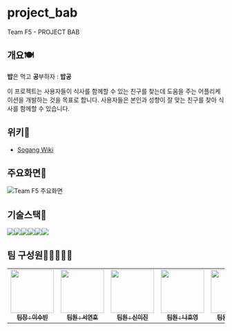 # project_bab

Team F5 - PROJECT BAB

## 개요🍽
**밥**은 먹고 **공**부하자 : **밥공**

이 프로젝트는 사용자들이 식사를 함께할 수 있는 친구를 찾는데 도움을 주는 어플리케이션을 개발하는 것을 목표로 합니다. 사용자들은 본인과 성향이 잘 맞는 친구를 찾아 식사를 함께할 수 있습니다.

## 위키🍚

- [Sogang Wiki](http://cscp2.sogang.ac.kr/CSE4186/index.php/Team_F5)

## 주요화면🍴

![Team F5 주요화면](https://github.com/ilsole1025/project_bab/assets/49670996/eee81edb-e4d0-46e0-8d99-0ce124d8c734)

## 기술스택🥄

<img src="https://img.shields.io/badge/flutter-02569B?style=for-the-badge&logo=flutter&logoColor=white"><img src="https://img.shields.io/badge/dart-0175C2?style=for-the-badge&logo=dart&logoColor=white"><img src="https://img.shields.io/badge/figma-F24E1E?style=for-the-badge&logo=figma&logoColor=white"><img src="https://img.shields.io/badge/firebase-FFCA28?style=for-the-badge&logo=firebase&logoColor=black"><img src="https://img.shields.io/badge/nodedotjs-339933?style=for-the-badge&logo=nodedotjs&logoColor=white"><img src="https://img.shields.io/badge/github-181717?style=for-the-badge&logo=github&logoColor=white">

## 팀 구성원🍗🍕🍙🥗🍜
<table>
  <tbody>
      <td align="center"><a href="https://github.com/ilsole1025"><img src="https://avatars.githubusercontent.com/u/49670996?v=4" width="100px;" alt=""/><br /><sub><b>팀장 : 이수빈</b></sub></a><br /></td>
      <td align="center"><a href="https://github.com/yeonhosuh1"><img src="https://avatars.githubusercontent.com/u/87027504?v=4" width="100px;" alt=""/><br /><sub><b>팀원 : 서연호</b></sub></a><br /></td>
      <td align="center"><a href="https://github.com/eejinshin"><img src="https://avatars.githubusercontent.com/u/132370819?v=4" width="100px;" alt=""/><br /><sub><b>팀원 : 신이진</b></sub></a><br /></td>
      <td align="center"><a href="https://github.com/HOYE0NG"><img src="https://avatars.githubusercontent.com/u/89457737?v=4" width="100px;" alt=""/><br /><sub><b>팀원 : 나호영</b></sub></a><br /></td>
      <td align="center"><a href="https://github.com/donghs38"><img src="https://avatars.githubusercontent.com/u/81911435?v=4" width="100px;" alt=""/><br /><sub><b>팀원 : 동현석</b></sub></a><br /></td>
  </tbody>
</table>
